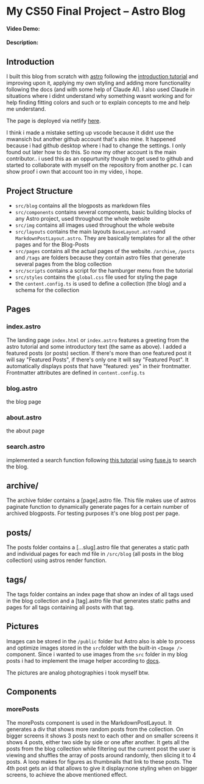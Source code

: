 # My CS50 Final Project – Astro Blog
#### Video Demo:  <URL HERE>
#### Description:

## Introduction
I built this blog from scratch with [astro](https://astro.build/) following the [introduction tutorial](https://docs.astro.build/en/tutorial/0-introduction/) and improving upon it, applying my own styling and adding more functionality following the docs \(and with some help of Claude AI\). I also used Claude in situations where i didnt understand why something wasnt working and for help finding fitting colors and such or to explain concepts to me and help me understand.

The page is deployed via netlify [here](https://deluxe-frangipane-d091d8.netlify.app/).

I think i made a mistake setting up vscode because it didnt use the mwansich but another github account that's also mine. It happened because i had github desktop where i had to change the settings. I only found out later how to do this. So now my other account is the main contributor.. i used this as an oppurtunity though to get used to github and started to collaborate with myself on the repository from another pc. I can show proof i own that account too in my video, i hope.

## Project Structure
- ``src/blog`` contains all the blogposts as markdown files
- ``src/components`` contains several components, basic building blocks of any Astro project, used throughout the whole website
- ``src/img`` contains all images used throughout the whole website
- ``src/layouts`` contains the main layouts ``BaseLayout.astro``and ``MarkdownPostLayout.astro``. They are basically templates for all the other pages and for the Blog-Posts
- ``src/pages`` contains all the actual pages of the website. ``/archive``, ``/posts`` and ``/tags`` are folders because they contain astro files that generate several pages from the blog collection
- ``src/scripts`` contains a script for the hamburger menu from the tutorial
- ``src/styles`` contains the ``global.css`` file used for styling the page
- the ``content.config.ts`` is used to define a collection \(the blog\) and a schema for the collection

## Pages
### index.astro
The landing page ``index.html`` or ``index.astro`` features a greeting from the astro tutorial and some introductory text \(the same as above\).
I added a featured posts \(or posts\) section. If there's more than one featured post it will say "Featured Posts", if there's only one it will say "Featured Post". It automatically displays posts that have "featured: yes" in their frontmatter. Frontmatter attributes are defined in ``content.config.ts``

### blog.astro
the blog page

### about.astro
the about page

### search.astro
implemented a search function following [this tutorial](https://youtu.be/XnV_2MWqAhQ?feature=shared) using [fuse.js](https://www.fusejs.io/) to search the blog.

## archive/
The archive folder contains a \[page\].astro file. This file makes use of astros paginate function to dynamically generate pages for a certain number of archived blogposts. For testing purposes it's one blog post per page.

## posts/
The posts folder contains a \[...slug\].astro file that generates a static path and individual pages for each md file in ``/src/blog`` \(all posts in the blog collection\) using astros render function.

## tags/
The tags folder contains an index page that show an index of all tags used in the blog collection and a \[tag\].astro file that generates static paths and pages for all tags containing all posts with that tag.

## Pictures
Images can be stored in the ``/public`` folder but Astro also is able to process and optimize images stored in the ``src``folder with the built-in ``<Image />`` component. Since i wanted to use images from the ``src`` folder in my blog posts i had to implement the image helper according to [docs](https://docs.astro.build/en/guides/images/#images-in-content-collections).

The pictures are analog photographies i took myself btw.

## Components
### morePosts
The morePosts component is used in the MarkdownPostLayout. It generates a div that shows more random posts from the collection. On bigger screens it shows 3 posts next to each other and on smaller screens it shows 4 posts, either two side by side or one after another. It gets all the posts from the blog collection while filtering out the current post the user is viewing and shuffles the array of posts around randomly, then slicing it to 4 posts. A loop makes for figures as thumbnails that link to these posts. The 4th post gets an id that allows to give it display:none styling when on bigger screens, to achieve the above mentioned effect.